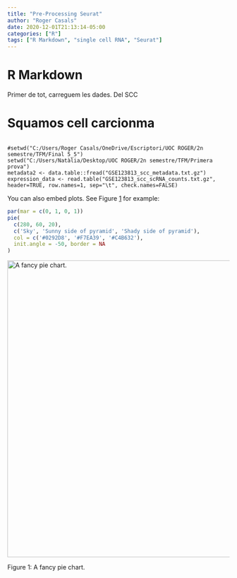 ```yaml
---
title: "Pre-Processing Seurat"
author: "Roger Casals"
date: 2020-12-01T21:13:14-05:00
categories: ["R"]
tags: ["R Markdown", "single cell RNA", "Seurat"]
---
```




# R Markdown



 Primer de tot, carreguem les dades. Del SCC

# Squamos cell carcionma 

```{r}

#setwd("C:/Users/Roger Casals/OneDrive/Escriptori/UOC ROGER/2n semestre/TFM/Final 5_5")
setwd("C:/Users/Natàlia/Desktop/UOC ROGER/2n semestre/TFM/Primera prova")
metadata2 <- data.table::fread("GSE123813_scc_metadata.txt.gz")
expression_data <- read.table("GSE123813_scc_scRNA_counts.txt.gz", header=TRUE, row.names=1, sep="\t", check.names=FALSE)

```


You can also embed plots. See Figure <a href="#fig:pie">1</a> for example:


```r
par(mar = c(0, 1, 0, 1))
pie(
  c(280, 60, 20),
  c('Sky', 'Sunny side of pyramid', 'Shady side of pyramid'),
  col = c('#0292D8', '#F7EA39', '#C4B632'),
  init.angle = -50, border = NA
)
```

<div class="figure">
<img src="{{< blogdown/postref >}}index.en_files/figure-html/pie-1.png" alt="A fancy pie chart." width="672" />
<p class="caption"><span id="fig:pie"></span>Figure 1: A fancy pie chart.</p>
</div>
